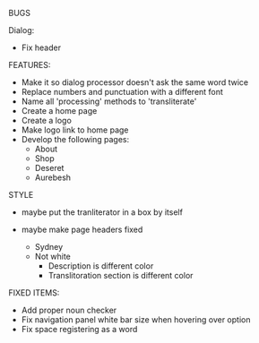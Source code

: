 BUGS

Dialog:
- Fix header

FEATURES:

- Make it so dialog processor doesn't ask the same word twice
- Replace numbers and punctuation with a different font
- Name all 'processing' methods to 'transliterate'
- Create a home page
- Create a logo
- Make logo link to home page
- Develop the following pages:
    - About
    - Shop
    - Deseret
    - Aurebesh

STYLE
- maybe put the tranliterator in a box by itself
- maybe make page headers fixed

    - Sydney
    - Not white
        - Description is different color
        - Translitoration section is different color

FIXED ITEMS:

- Add proper noun checker
- Fix navigation panel white bar size when hovering over option
- Fix space registering as a word